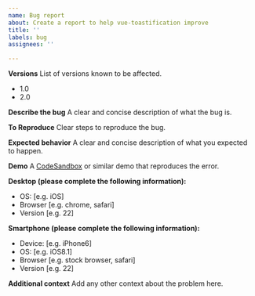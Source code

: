 ```yaml
---
name: Bug report
about: Create a report to help vue-toastification improve
title: ''
labels: bug
assignees: ''

---
```


**Versions**
List of versions known to be affected.
- 1.0
- 2.0

**Describe the bug**
A clear and concise description of what the bug is.

**To Reproduce**
Clear steps to reproduce the bug.

**Expected behavior**
A clear and concise description of what you expected to happen.

**Demo**
A [CodeSandbox](https://codesandbox.io/) or similar demo that reproduces the error.

**Desktop (please complete the following information):**
 - OS: [e.g. iOS]
 - Browser [e.g. chrome, safari]
 - Version [e.g. 22]

**Smartphone (please complete the following information):**
 - Device: [e.g. iPhone6]
 - OS: [e.g. iOS8.1]
 - Browser [e.g. stock browser, safari]
 - Version [e.g. 22]

**Additional context**
Add any other context about the problem here.
